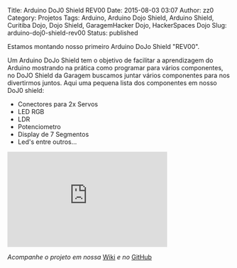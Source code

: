 Title: Arduino DoJ0 Shield REV00
Date: 2015-08-03 03:07
Author: zz0
Category: Projetos
Tags: Arduino, Arduino Dojo Shield, Arduino Shield, Curitiba Dojo, Dojo Shield, GaragemHacker Dojo, HackerSpaces Dojo
Slug: arduino-doj0-shield-rev00
Status: published

Estamos montando nosso primeiro Arduino DoJo Shield "REV00".

Um Arduino DoJo Shield tem o objetivo de facilitar a aprendizagem do
Arduino mostrando na prática como programar para vários componentes, no
DoJO Shield da Garagem buscamos juntar vários componentes para nos
divertirmos juntos. Aqui uma pequena lista dos componentes em nosso DoJ0
shield:

- Conectores para 2x Servos
- LED RGB
- LDR
- Potenciometro
- Display de 7 Segmentos
- Led's
entre outros...

<iframe width="360" height="215" src="https://www.youtube.com/embed/JNOXBXoQbEs" frameborder="0" allowfullscreen></iframe>

*Acompanhe o projeto em nossa* [Wiki](https://github.com/garagemhacker/blog/wiki)
*e no* [GitHub](https://github.com/GaragemHacker/Arduino-Dojo-Shield)
